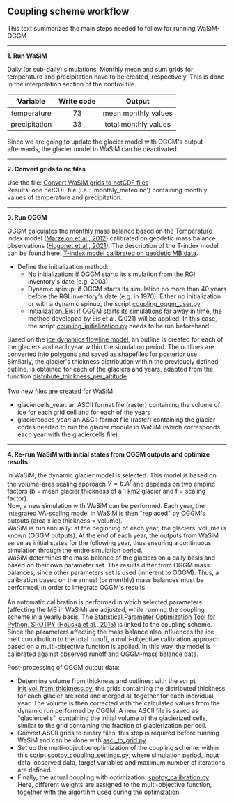## Coupling scheme workflow
This text summarizes the main steps needed to follow for running WaSiM-OGGM
_____

**1. Run WaSiM**

Daily (or sub-daily) simulations. Monthly mean and sum grids for temperature and precipitation have to be created, respectively. This is done in the interpolation section of the control file.

Variable      | Write code  | Output                
:-----------: |:-----------:| :--------------------:
temperature   | 73          | mean monthly values   
precipitation | 33          | total monthly values 

Since we are going to update the glacier model with OGGM's output afterwards, the glacier model in WaSiM can be deactivated.
_____
**2. Convert grids to nc files**

Use the file: [Convert WaSiM grids to netCDF files](../main/scripts/convert_raster_to_nc.py) \
Results: one netCDF file (i.e.: 'monthly_meteo.nc') containing monthly values of temperature and precipitation.

_____
**3. Run OGGM**

OGGM calculates the monthly mass balance based on the Temperature index model ([Marzeion et al., 2012](https://tc.copernicus.org/articles/6/1295/2012/tc-6-1295-2012.html)) calibrated on geodetic mass balance observations ([Hugonet et al., 2021](https://www.nature.com/articles/s41586-021-03436-z)). The description of the T-index model can be found here: [T-index model calibrated on geodetic MB data](https://docs.oggm.org/en/stable/mass-balance-monthly.html).
 * Define the initialization method: 
      * No initialization: if OGGM starts its simulation from the RGI inventory's date (e.g. 2003)
      * Dynamic spinup: if OGGM starts its simulation no more than 40 years before the RGI inventory's date (e.g. in 1970). Either no initialization or with a dynamic spinup, the script [coupling_oggm_user.py](../main/scripts/coupling_oggm_user.py).
      * Initialization_Eis: if OGGM starts its simulations far away in time, the method developed by Eis et al. (2021) will be applied. In this case, the script [coupling_initialization.py](../main/scripts/coupling_initialization.py) needs to be run beforehand

Based on the [ice dynamics flowline model](https://docs.oggm.org/en/stable/ice-dynamics.html), an outline is created for each of the glaciers and each year within the simulation period. The outlines are converted into polygons and saved as shapefiles for posterior use.\
Similarly, the glacier's thickness distribution within the previously defined outilne, is obtained for each of the glaciers and years, adapted from the function [distribute_thickness_per_altitude](https://github.com/OGGM/oggm/blob/9d173038862f36a21838034da07243bd189ef2d0/oggm/core/inversion.py#L747).\
\
Two new files are created for WaSiM:
   * glaciercells_year: an ASCII format file (raster) containing the volume of ice for each grid cell and for each of the years
   * glaciercodes_year: an ASCII format file (raster) containing the glacier codes needed to run the glacier module in WaSiM (which corresponds each year with the glaciercells file).

_____
**4. Re-run WaSiM with initial states from OGGM outputs and optimize results**

In WaSiM, the dynamic glacier model is selected. This model is based on the volume-area scaling approach $V = b.A^f$ and depends on two empiric factors (b = mean glacier thickness of a 1 km2 glacier and f = scaling factor). \
Now, a new simulation with WaSiM can be performed. Each year, the integrated VA-scaling model in WaSiM is then "replaced" by OGGM's outputs (area x ice thickness = volume). \
WaSiM is run annually: at the beginning of each year, the glaciers' volume is known (OGGM outputs). At the end of each year, the outputs from WaSiM serve as initial states for the following year, thus ensuring a continuous simulation through the entire simulation period.\
WaSiM determines the mass balance of the glaciers on a daily basis and based on their own parameter set. The results differ from OGGM mass balances, since other parameters set is used (inherent to OGGM). Thus, a calibration based on the annual (or monthly) mass balances must be performed, in order to integrate OGGM's results. \
\
An automatic calibration is performed in which selected parameters (affecting the MB in WaSiM) are adjusted, while running the coupling scheme in a yearly basis. The [Statistical Parameter Optimization Tool for Python, SPOTPY (Houska et al., 2015)](https://spotpy.readthedocs.io/en/latest/) is linked to the coupling scheme.\
Since the parameters affecting the mass balance also influences the ice melt contribution to the total runoff, a multi-objective calibration approach based on a multi-objective function is applied. In this way, the model is calibrated against observed runoff and OGGM-mass balance data. 

Post-processing of OGGM output data:
* Determine volume from thickness and outlines: with the script [init_vol_from_thickness.py](../main/scripts/init_vol_from_thickness.py), the grids containing the distributed thickness for each glacier are read and merged all together for each individual year. The volume is then corrected with the calculated values from the dynamic run performed by OGGM. A new ASCII file is saved as "glaciercells", containing the initial volume of the glacierized cells, similar to the grid containing the fraction of glacierization per cell.
* Convert ASCII grids to binary files: this step is required before running WaSiM and can be done with [asci_to_grid.py](../main/scripts/asci_to_grid.py).
* Set up the multi-objective optimization of the coupling scheme: within this script [spotpy_coupling_settings.py](../main/scripts/spotpy_coupling_settings.py), where simulation period, input data, observed data, target variables and maximum number of iterations are defined.
* Finally, the actual coupling with optimization: [spotpy_calibration.py](../main/scripts/spotpy_calibration.py). Here, different weights are assigned to the multi-objective function, together with the algortihm used during the optimization.
